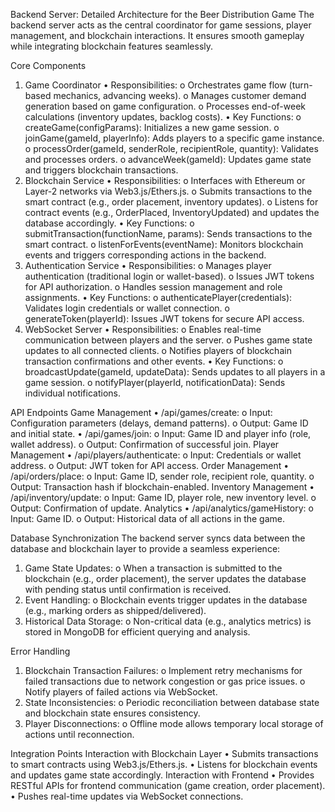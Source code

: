  
Backend Server: Detailed Architecture for the Beer Distribution Game
The backend server acts as the central coordinator for game sessions, player management, and blockchain interactions. It ensures smooth gameplay while integrating blockchain features seamlessly.
 
Core Components
1. Game Coordinator
•	Responsibilities:
o	Orchestrates game flow (turn-based mechanics, advancing weeks).
o	Manages customer demand generation based on game configuration.
o	Processes end-of-week calculations (inventory updates, backlog costs).
•	Key Functions:
o	createGame(configParams): Initializes a new game session.
o	joinGame(gameId, playerInfo): Adds players to a specific game instance.
o	processOrder(gameId, senderRole, recipientRole, quantity): Validates and processes orders.
o	advanceWeek(gameId): Updates game state and triggers blockchain transactions.
2. Blockchain Service
•	Responsibilities:
o	Interfaces with Ethereum or Layer-2 networks via Web3.js/Ethers.js.
o	Submits transactions to the smart contract (e.g., order placement, inventory updates).
o	Listens for contract events (e.g., OrderPlaced, InventoryUpdated) and updates the database accordingly.
•	Key Functions:
o	submitTransaction(functionName, params): Sends transactions to the smart contract.
o	listenForEvents(eventName): Monitors blockchain events and triggers corresponding actions in the backend.
3. Authentication Service
•	Responsibilities:
o	Manages player authentication (traditional login or wallet-based).
o	Issues JWT tokens for API authorization.
o	Handles session management and role assignments.
•	Key Functions:
o	authenticatePlayer(credentials): Validates login credentials or wallet connection.
o	generateToken(playerId): Issues JWT tokens for secure API access.
4. WebSocket Server
•	Responsibilities:
o	Enables real-time communication between players and the server.
o	Pushes game state updates to all connected clients.
o	Notifies players of blockchain transaction confirmations and other events.
•	Key Functions:
o	broadcastUpdate(gameId, updateData): Sends updates to all players in a game session.
o	notifyPlayer(playerId, notificationData): Sends individual notifications.
 
API Endpoints
Game Management
•	/api/games/create:
o	Input: Configuration parameters (delays, demand patterns).
o	Output: Game ID and initial state.
•	/api/games/join:
o	Input: Game ID and player info (role, wallet address).
o	Output: Confirmation of successful join.
Player Management
•	/api/players/authenticate:
o	Input: Credentials or wallet address.
o	Output: JWT token for API access.
Order Management
•	/api/orders/place:
o	Input: Game ID, sender role, recipient role, quantity.
o	Output: Transaction hash if blockchain-enabled.
Inventory Management
•	/api/inventory/update:
o	Input: Game ID, player role, new inventory level.
o	Output: Confirmation of update.
Analytics
•	/api/analytics/gameHistory:
o	Input: Game ID.
o	Output: Historical data of all actions in the game.
 
Database Synchronization
The backend server syncs data between the database and blockchain layer to provide a seamless experience:
1.	Game State Updates:
o	When a transaction is submitted to the blockchain (e.g., order placement), the server updates the database with pending status until confirmation is received.
2.	Event Handling:
o	Blockchain events trigger updates in the database (e.g., marking orders as shipped/delivered).
3.	Historical Data Storage:
o	Non-critical data (e.g., analytics metrics) is stored in MongoDB for efficient querying and analysis.
 
Error Handling
1.	Blockchain Transaction Failures:
o	Implement retry mechanisms for failed transactions due to network congestion or gas price issues.
o	Notify players of failed actions via WebSocket.
2.	State Inconsistencies:
o	Periodic reconciliation between database state and blockchain state ensures consistency.
3.	Player Disconnections:
o	Offline mode allows temporary local storage of actions until reconnection.
 
Integration Points
Interaction with Blockchain Layer
•	Submits transactions to smart contracts using Web3.js/Ethers.js.
•	Listens for blockchain events and updates game state accordingly.
Interaction with Frontend
•	Provides RESTful APIs for frontend communication (game creation, order placement).
•	Pushes real-time updates via WebSocket connections.
